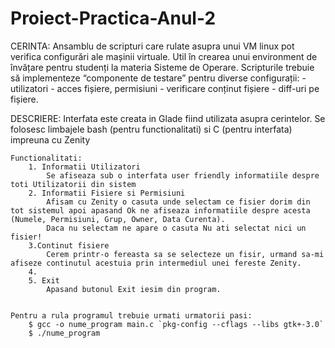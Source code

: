 # Proiect-Practica-Anul-2
CERINTA:
	Ansamblu de scripturi care rulate asupra unui VM linux pot verifica configurări ale mașinii virtuale. Util în crearea unui environment de învățare pentru studenți la materia Sisteme de Operare.
	Scripturile trebuie să implementeze “componente de testare” pentru diverse configurații:
		- utilizatori
		- acces fișiere, permisiuni
		- verificare conținut fișiere
		- diff-uri pe fișiere.

DESCRIERE:
	Interfata este creata in Glade fiind utilizata asupra cerintelor.
	Se folosesc limbajele bash (pentru functionalitati) si C (pentru interfata) impreuna cu Zenity
	
	Functionalitati:
		1. Informatii Utilizatori 
			Se afiseaza sub o interfata user friendly informatiile despre toti Utilizatorii din sistem 
		2. Informatii Fisiere si Permisiuni
			Afisam cu Zenity o casuta unde selectam ce fisier dorim din tot sistemul apoi apasand Ok ne afiseaza informatiile despre acesta (Numele, Permisiuni, Grup, Owner, Data Curenta).
			Daca nu selectam ne apare o casuta Nu ati selectat nici un fisier!
		3.Continut fisiere
			Cerem printr-o fereasta sa se selecteze un fisir, urmand sa-mi afiseze continutul acestuia prin intermediul unei fereste Zenity.
		4.
		5. Exit
			Apasand butonul Exit iesim din program.


	Pentru a rula programul trebuie urmati urmatorii pasi:
		$ gcc -o nume_program main.c `pkg-config --cflags --libs gtk+-3.0`
		$ ./nume_program
